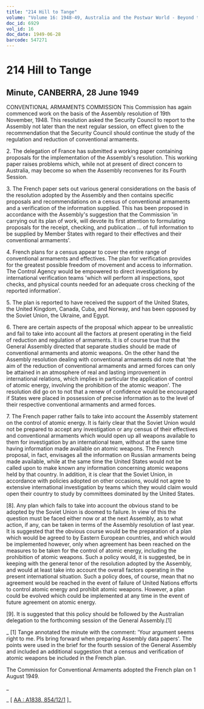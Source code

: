 ```yaml
---
title: "214 Hill to Tange"
volume: "Volume 16: 1948-49, Australia and the Postwar World - Beyond the Region"
doc_id: 6929
vol_id: 16
doc_date: 1949-06-28
barcode: 547271
---
```


# 214 Hill to Tange

## Minute, CANBERRA, 28 June 1949

CONVENTIONAL ARMAMENTS COMMISSION This Commission has again commenced work on the basis of the Assembly resolution of 19th November, 1948. This resolution asked the Security Council to report to the Assembly not later than the next regular session, on effect given to the recommendation that the Security Council should continue the study of the regulation and reduction of conventional armaments.

2\. The delegation of France has submitted a working paper containing proposals for the implementation of the Assembly's resolution. This working paper raises problems which, while not at present of direct concern to Australia, may become so when the Assembly reconvenes for its Fourth Session.

3\. The French paper sets out various general considerations on the basis of the resolution adopted by the Assembly and then contains specific proposals and recommendations on a census of conventional armaments and a verification of the information supplied. This has been proposed in accordance with the Assembly's suggestion that the Commission 'in carrying out its plan of work, will devote its first attention to formulating proposals for the receipt, checking, and publication ... of full information to be supplied by Member States with regard to their effectives and their conventional armaments'.

4\. French plans for a census appear to cover the entire range of conventional armaments and effectives. The plan for verification provides for the greatest possible freedom of movement and access to information. The Control Agency would be empowered to direct investigations by international verification teams 'which will perform all inspections, spot checks, and physical counts needed for an adequate cross checking of the reported information'.

5\. The plan is reported to have received the support of the United States, the United Kingdom, Canada, Cuba, and Norway, and has been opposed by the Soviet Union, the Ukraine, and Egypt.

6\. There are certain aspects of the proposal which appear to be unrealistic and fail to take into account all the factors at present operating in the field of reduction and regulation of armaments. It is of course true that the General Assembly directed that separate studies should be made of conventional armaments and atomic weapons. On the other hand the Assembly resolution dealing with conventional armaments did note that 'the aim of the reduction of conventional armaments and armed forces can only be attained in an atmosphere of real and lasting improvement in international relations, which implies in particular the application of control of atomic energy, involving the prohibition of the atomic weapon'. The resolution did go on to not that a renew of confidence would be encouraged if States were placed in possession of precise information as to the level of their respective conventional armaments and armed forces.

7\. The French paper rather fails to take into account the Assembly statement on the control of atomic energy. It is fairly clear that the Soviet Union would not be prepared to accept any investigation or any census of their effectives and conventional armaments which would open up all weapons available to them for investigation by an international team, without at the same time having information made available on atomic weapons. The French proposal, in fact, envisages all the information on Russian armaments being made available, while at the same time the United States would not be called upon to make known any information concerning atomic weapons held by that country. In addition, it is clear that the Soviet Union, in accordance with policies adopted on other occasions, would not agree to extensive international investigation by teams which they would claim would open their country to study by committees dominated by the United States.

[8]. Any plan which fails to take into account the obvious stand to be adopted by the Soviet Union is doomed to failure. In view of this the question must be faced either now or at the next Assembly, as to what action, if any, can be taken in terms of the Assembly resolution of last year. It is suggested that the obvious course would be the preparation of a plan which would be agreed to by Eastern European countries, and which would be implemented however, only when agreement has been reached on the measures to be taken for the control of atomic energy, including the prohibition of atomic weapons. Such a policy would, it is suggested, be in keeping with the general tenor of the resolution adopted by the Assembly, and would at least take into account the overall factors operating in the present international situation. Such a policy does, of course, mean that no agreement would be reached in the event of failure of United Nations efforts to control atomic energy and prohibit atomic weapons. However, a plan could be evolved which could be implemented at any time in the event of future agreement on atomic energy.

[9]. It is suggested that this policy should be followed by the Australian delegation to the forthcoming session of the General Assembly.[1]

_ [1] Tange annotated the minute with the comment: 'Your argument seems right to me. Pls bring forward when preparing Assembly data papers'. The points were used in the brief for the fourth session of the General Assembly and included an additional suggestion that a census and verification of atomic weapons be included in the French plan.

The Commission for Conventional Armaments adopted the French plan on 1 August 1949.

_

_ [ [AA : A1838, 854/12/1](http://www.naa.gov.au/cgi-bin/Search?O=I&Number=547271) ]_
